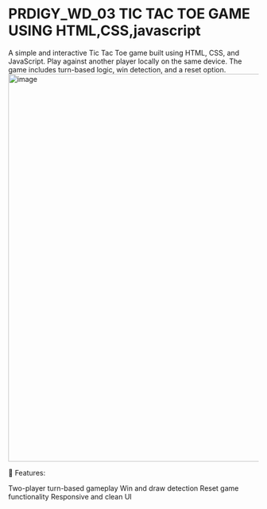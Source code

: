 # PRDIGY_WD_03 TIC TAC TOE GAME USING HTML,CSS,javascript
A simple and interactive Tic Tac Toe game built using HTML, CSS, and JavaScript. Play against another player locally on the same device. The game includes turn-based logic, win detection, and a reset option.
<img width="624" height="780" alt="image" src="https://github.com/user-attachments/assets/9a2e1323-8dcb-460a-bdf3-900d3a5f095f" />


🚀 Features:

Two-player turn-based gameplay
Win and draw detection
Reset game functionality
Responsive and clean UI
